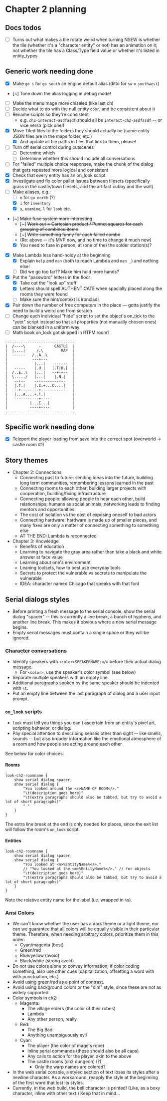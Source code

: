# Chapter 2 planning

## Docs todos

- [ ] Turns out what makes a tile rotate weird when turning NSEW is whether the tile (whether it's a "character entity" or not) has an animation on it; not whether the tile has a Class/Type field value or whether it's listed in entity_types

## Generic work needing done

- [x] Make `go s` for `go south` an engine default alias (ditto for `sw` = `southwest`)
- [~] Tone down the alias logging in debug mode!
- [ ] Make the menu mage more chiseled (like last ch)
- [ ] Decide what to do with the null entity `door`, and be consistent about it
- [ ] Rename scripts so they're consistent
    - e.g. `ch2-interact-asdfasdf` should all be `interact-ch2-asdfasdf` -- or vice versa (pick one!)
- [x] Move Tiled files to the folders they should actually be (some entity JSON files are in the maps folder, etc.)
    - [x] And update all file paths in files that link to them, please!
- [ ] Turn off serial control during cutscenes
    - [ ] Determine which
    - [ ] Determine whether this should include all conversations
- [ ] For "failed" multiple choice responses, make the chunk of the dialog that gets repeated more logical and consistent
- [x] Check that every entity has an on_look script
- [x] Investigate and fix color pallet issues between tilesets (specifically grass in the castle/town tilesets, and the artifact cubby and the wall)
- [ ] Make aliases, e.g.:
    - [ ] `n` for `go north` (?)
    - [x] `i` for `inventory`
    - [x] `x`, `examine`, `l` for `look` etc.
- [~] ~~Make fuse system more interesting~~
    - [~] ~~Work out ≈ Cartesian product / Punnet squares for each grouping of combined items~~
    - [~] ~~Write something funny for each failed combo~~
    - (Re: above -- it's MVP now, and no time to change it much now)
    - [x] You need to fuse in person, at (one of the) the solder station(s)?
- [x] Make Lambda less hand-holdy at the beginning
    - [x] Explain `help` and `man` (both to reach Lambda and `man _`) and nothing else!
    - [ ] Did we go too far?? Make him hold more hands?
- [x] Put the "password" letters in the floor
    - [x] Take out the "look up" stuff
    - [x] Letters should spell AUTHENTICATE when spacially placed along the rooms they were found
    - [ ] Make sure the hint/context is ironclad!
- [x] Pair down the number of free computers in the place — gotta justify the need to build a weird one from scratch
- [ ] Change each individual "hide" script to set the object's on_tick to the "yeet" script instead so that all properties (not manually chosen ones) can be blanked in a uniform way
- [ ] Math book on_lock got skipped in RTFM room?

```
-------------------------------
|  /----\      -      CASTLE  |
|  |....|     /.\        MAP  |
|  ------   /..A..\           |
|           ---+---           |
|            |...|   -------  |
|   -----    |.U.|   |.T|H.|  |
|  /..E..\   |...|   --+-+--  |
|  \...../   |...|    |.N.|   |
|   --+--    --+--------+--   |
|   |.T.|    |.I.+...C....|   |
|   --+--------+-----------   |
|   |...A....+.T.|            |
|   -----------+----          |
|          |...E...|          |
|          ----+----          |
-------------------------------
```

## Specific work needing done

- [x] Teleport the player loading from save into the correct spot (overworld -> castle room #1)

## Story themes

- Chapter 2: Connections
    - Connecting past to future: sending ideas into the future, building long term communities, remembering lessons learned in the past
    - Connecting rooms to each other: building larger projects with cooperation, building/fixing infrastructure
    - Connecting people: allowing people to hear each other, build relationships; humans as social animals; networking leads to finding mentors and opportunities
    - The cost of isolation vs the cost of exposing oneself to bad actors
    - Connecting hardware: hardware is made up of smaller pieces, and many fixes are only a matter of connecting something to something else
    - AT THE END: Lambda is reconnected
- Chapter 3: Knowledge
    - Benefits of education
    - Learning to navigate the gray area rather than take a black and white answer at face value
    - Learning about one's environment
    - Leaning toolsets, how to best use everyday tools
    - Secrets to protect the vulnerable vs secrets to manipulate the vulnerable
    - IDEA: character named Chicago that speaks with that font

## Serial dialogs styles

- Before printing a fresh message to the serial console, show the serial dialog "spacer" -- this is currently a line break, a bunch of hyphens, and another line break. This makes it obvious where a new serial message begins.
- Empty serial messages must contain a single space or they will be ignored.

### Character conversations

- Identify speakers with `<color>SPEAKERNAME:</>` before their actual dialog message.
    - For `<color>`, use the speaker's color symbol (see below)
- Separate multiple speakers with an empty line.
- Additional paragraphs spoken by the same speaker should be indented with `\t`.
- Put an empty line between the last paragraph of dialog and a user input prompt.

### `on_look` scripts

- `look` must tell you things you can't ascertain from an entity's pixel art, scripting behavior, or dialog.
- Pay special attention to describing senses other than sight -- like smells, sounds -- but also broader information like the emotional atmosphere of a room and how people are acting around each other

See below for color choices.

#### Rooms

```mgs
look-ch2-roomname {
	show serial dialog spacer;
	show serial dialog {
		"You looked around the <c>NAME OF ROOM</>."
		"\t(description goes here)"
		"\t(extra paragraphs should also be tabbed, but try to avoid a lot of short paragraphs)"
		" "
	}
}
```

The extra line break at the end is only needed for places, since the exit list will follow the room's `on_look` script.

#### Entities

```mgs
look-ch2-roomname {
	show serial dialog spacer;
	show serial dialog {
		"You looked at <m>%EntityName%</>."
		// "You looked at the <m>%EntityName%</>." // for objects
		"\t(description goes here)"
		"\t(extra paragraphs should also be tabbed, but try to avoid a lot of short paragraphs)"
	}
}
```

Note the relative entity name for the label (i.e. wrapped in `%`s).

### Ansi Colors

- We can't know whether the user has a dark theme or a light theme, nor can we guarantee that all colors will be equally visible in their particular theme. Therefore, when needing arbitrary colors, prioritize them in this order:
    - Cyan/magenta (best)
    - Green/red
    - Blue/yellow (avoid)
    - Black/white (strong avoid)
- Do not use colors alone to convey information; if color coding something, also use other cues (capitalization, offsetting a word with with punctuation, etc.)
- Avoid using green/red as a point of contrast.
- Avoid using background colors or the "dim" style, since these are not as widely supported.
- Color symbols in ch2:
    - Magenta:
        - The village elders (the color of their robes)
        - Lambda
        - Any other person, really
    - Red:
        - The Big Bad
        - Anything unambiguously evil
    - Cyan:
        - The player (the color of mage's robe)
        - Inline serial commands (these should also be all caps)
        - Any calls to action for the player, akin to the above
        - The castle rooms (ch2 dungeon) (?)
            - Only the warp names are colored?
- In the web serial console, a styled section of text loses its styles after a newline character. As a workaround, reapply the style at the beginning of the first word that lost its styles.
- Currently, in the web build, the bell character is printed! (Like, as a boxy character, inline with other text.) Keep that in mind...

